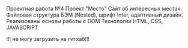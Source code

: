 Проектная работа №4
Проект "Место"
Сайт об интересных местах. Файловая структура БЭМ (Nested), шрифт Inter, адаптивный дизайн. Реализованы основы работы с DOM
Технологии HTML, CSS, JAVASCRIPT

!!! не могу загрузить на гитхаб!!!
